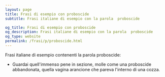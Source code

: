 ```yaml
---
layout: page
title: Frasi di esempio con proboscide 
subtitle: Frasi italiane di esempio con la parola  proboscide

og_title: Frasi di esempio con proboscide 
og_description: Frasi italiane di esempio con la parola  proboscide
og_type: website
permalink: /frasi/p/proboscide.html
---
```


Frasi italiane di esempio contenenti la parola proboscide:


- Guardai quell'immenso pene in sezione, molle come una proboscide abbandonata, quella vagina arancione che pareva l'interno di una cozza.
